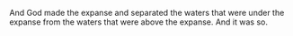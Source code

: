 And God made the expanse and separated the waters that were under the expanse from the waters that were above the expanse. And it was so.
